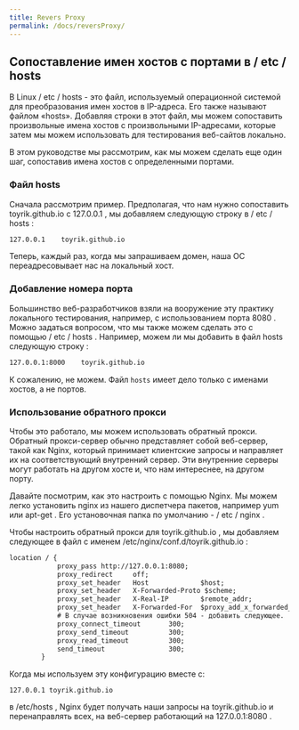 ```yaml
---
title: Revers Proxy
permalink: /docs/reversProxy/
---
```

## Сопоставление имен хостов с портами в / etc / hosts

В Linux / etc / hosts - это файл, используемый операционной системой для преобразования имен хостов в IP-адреса. Его также называют файлом «hosts». Добавляя строки в этот файл, мы можем сопоставить произвольные имена хостов с произвольными IP-адресами, которые затем мы можем использовать для тестирования веб-сайтов локально.

В этом руководстве мы рассмотрим, как мы можем сделать еще один шаг, сопоставив имена хостов с определенными портами.

### Файл hosts

Сначала рассмотрим пример. Предполагая, что нам нужно сопоставить toyrik.github.io с 127.0.0.1 , мы добавляем следующую строку в / etc / hosts :

```txt
127.0.0.1    toyrik.github.io
```

Теперь, каждый раз, когда мы запрашиваем домен, наша ОС переадресовывает нас на локальный хост.

### Добавление номера порта

Большинство веб-разработчиков взяли на вооружение эту практику локального тестирования, например, с использованием порта 8080 . Можно задаться вопросом, что мы также можем сделать это с помощью / etc / hosts . Например, можем ли мы добавить в файл hosts следующую строку :

```txt
127.0.0.1:8000    toyrik.github.io
```

К сожалению, не можем. Файл `hosts` имеет дело только с именами хостов, а не портов.

### Использование обратного прокси

Чтобы это работало, мы можем использовать обратный прокси. Обратный прокси-сервер обычно представляет собой веб-сервер, такой как Nginx, который принимает клиентские запросы и направляет их на соответствующий внутренний сервер. Эти внутренние серверы могут работать на другом хосте и, что нам интереснее, на другом порту.

Давайте посмотрим, как это настроить с помощью Nginx. Мы можем легко установить nginx из нашего диспетчера пакетов, например yum или apt-get . Его установочная папка по умолчанию - / etc / nginx .

Чтобы настроить обратный прокси для toyrik.github.io , мы добавляем следующее в файл с именем /etc/nginx/conf.d/toyrik.github.io :

```txt
location / {
            proxy_pass http://127.0.0.1:8080;
            proxy_redirect     off;
            proxy_set_header   Host             $host;
            proxy_set_header   X-Forwarded-Proto $scheme;
            proxy_set_header   X-Real-IP        $remote_addr;
            proxy_set_header   X-Forwarded-For  $proxy_add_x_forwarded_for;
            # В случае возникновения ошибки 504 - добавить следующее.
            proxy_connect_timeout       300;
            proxy_send_timeout          300;
            proxy_read_timeout          300;
            send_timeout                300;
        }
```

Когда мы используем эту конфигурацию вместе с:

`127.0.0.1 toyrik.github.io`

в /etc/hosts , Nginx будет получать наши запросы на toyrik.github.io и перенаправлять всех, на веб-сервер работающий на 127.0.0.1:8080 .
